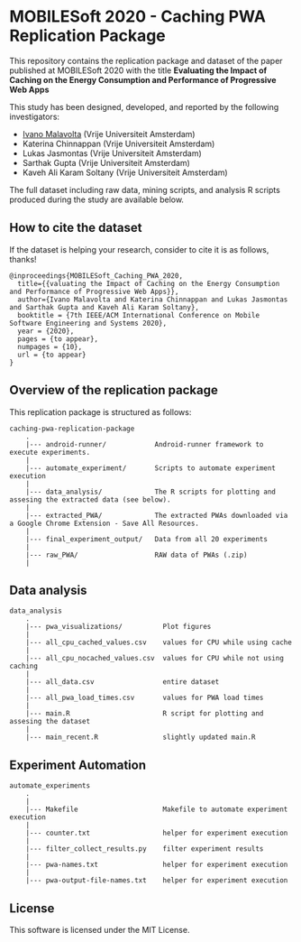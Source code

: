 # MOBILESoft 2020 - Caching PWA Replication Package

This repository contains the replication package and dataset of the paper published at MOBILESoft 2020 with the title **Evaluating the Impact of Caching on the Energy Consumption and Performance of Progressive Web Apps**

This study has been designed, developed, and reported by the following investigators:
- [Ivano Malavolta](https://www.ivanomalavolta.com/)  (Vrije Universiteit Amsterdam)
- Katerina Chinnappan (Vrije Universiteit Amsterdam)
- Lukas Jasmontas (Vrije Universiteit Amsterdam)
- Sarthak Gupta (Vrije Universiteit Amsterdam)
- Kaveh Ali Karam Soltany (Vrije Universiteit Amsterdam)

The full dataset including raw data, mining scripts, and analysis R scripts produced during the study are available below.

## How to cite the dataset
If the dataset is helping your research, consider to cite it is as follows, thanks!
```
@inproceedings{MOBILESoft_Caching_PWA_2020,
  title={{valuating the Impact of Caching on the Energy Consumption and Performance of Progressive Web Apps}},
  author={Ivano Malavolta and Katerina Chinnappan and Lukas Jasmontas and Sarthak Gupta and Kaveh Ali Karam Soltany},
  booktitle = {7th IEEE/ACM International Conference on Mobile Software Engineering and Systems 2020},
  year = {2020},
  pages = {to appear},
  numpages = {10},
  url = {to appear}
}
```


## Overview of the replication package

This replication package is structured as follows:
```
caching-pwa-replication-package
    .
    |--- android-runner/            Android-runner framework to execute experiments.
    |
    |--- automate_experiment/       Scripts to automate experiment execution
    |
    |--- data_analysis/             The R scripts for plotting and assesing the extracted data (see below).
    |
    |--- extracted_PWA/             The extracted PWAs downloaded via a Google Chrome Extension - Save All Resources.
    |
    |--- final_experiment_output/   Data from all 20 experiments
    |
    |--- raw_PWA/                   RAW data of PWAs (.zip)	
    |
```

## Data analysis

```
data_analysis
    .
    |--- pwa_visualizations/          Plot figures
    |
    |--- all_cpu_cached_values.csv    values for CPU while using cache
    |
    |--- all_cpu_nocached_values.csv  values for CPU while not using caching
    |
    |--- all_data.csv                 entire dataset
    |
    |--- all_pwa_load_times.csv       values for PWA load times	
    |
    |--- main.R                       R script for plotting and assesing the dataset
    |
    |--- main_recent.R                slightly updated main.R	
```

## Experiment Automation

```
automate_experiments
    .	
    |
    |--- Makefile                     Makefile to automate experiment execution
    |
    |--- counter.txt                  helper for experiment execution
    |
    |--- filter_collect_results.py    filter experiment results
    |
    |--- pwa-names.txt                helper for experiment execution
    |
    |--- pwa-output-file-names.txt    helper for experiment execution
```

## License

This software is licensed under the MIT License.
